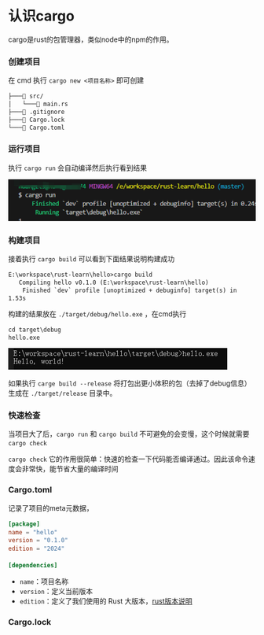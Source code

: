 # 认识cargo

cargo是rust的包管理器，类似node中的npm的作用。

### 创建项目

在 cmd 执行 `cargo new <项目名称>` 即可创建

```text
├───📁 src/
│   └───📄 main.rs
├───📄 .gitignore
├───📄 Cargo.lock
└───📄 Cargo.toml
```

### 运行项目

执行 `cargo run` 会自动编译然后执行看到结果

![image-20250409214217245](img/002-helloworld/image-20250409214217245.png)

### 构建项目

接着执行 `cargo build` 可以看到下面结果说明构建成功

```text
E:\workspace\rust-learn\hello>cargo build
   Compiling hello v0.1.0 (E:\workspace\rust-learn\hello)
    Finished `dev` profile [unoptimized + debuginfo] target(s) in 1.53s
```

构建的结果放在 `./target/debug/hello.exe` ，在cmd执行

```shell
cd target\debug
hello.exe
```

![image-20250409211003692](img/002-helloworld/image-20250409211003692.png)

如果执行 `carge build --release` 将打包出更小体积的包（去掉了debug信息）生成在 `./target/release` 目录中。

### 快速检查

当项目大了后，`cargo run` 和 `cargo build` 不可避免的会变慢，这个时候就需要 `cargo check`

`cargo check` 它的作用很简单：快速的检查一下代码能否编译通过。因此该命令速度会非常快，能节省大量的编译时间

### Cargo.toml

记录了项目的meta元数据，

```toml
[package]
name = "hello"
version = "0.1.0"
edition = "2024"

[dependencies]
```

- `name`：项目名称
- `version`：定义当前版本
- `edition`：定义了我们使用的 Rust 大版本，[rust版本说明](https://course.rs/appendix/rust-version.html)

### Cargo.lock

